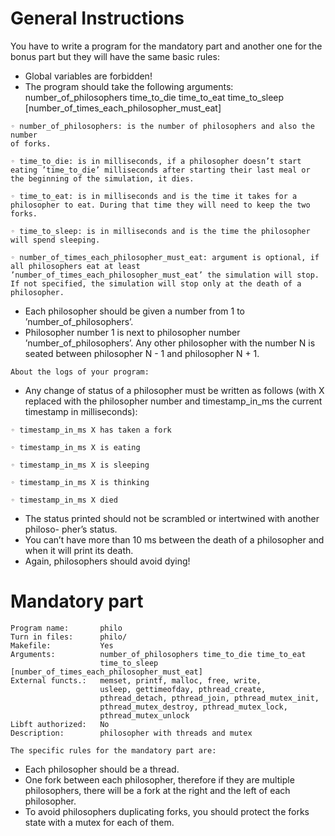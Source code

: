 # General Instructions

You have to write a program for the mandatory part and another one for the bonus part
but they will have the same basic rules:

- Global variables are forbidden!
- The program should take the following arguments: number_of_philosophers time_to_die
    time_to_eat time_to_sleep [number_of_times_each_philosopher_must_eat]

```
◦ number_of_philosophers: is the number of philosophers and also the number
of forks.
```
```
◦ time_to_die: is in milliseconds, if a philosopher doesn’t start eating ’time_to_die’ milliseconds after starting their last meal or the beginning of the simulation, it dies.
```
```
◦ time_to_eat: is in milliseconds and is the time it takes for a philosopher to eat. During that time they will need to keep the two forks.
```
```
◦ time_to_sleep: is in milliseconds and is the time the philosopher will spend sleeping.
```
```
◦ number_of_times_each_philosopher_must_eat: argument is optional, if all philosophers eat at least ’number_of_times_each_philosopher_must_eat’ the simulation will stop. If not specified, the simulation will stop only at the death of a philosopher.
```
- Each philosopher should be given a number from 1 to ’number_of_philosophers’.
- Philosopher number 1 is next to philosopher number ’number_of_philosophers’.
    Any other philosopher with the number N is seated between philosopher N - 1 and
    philosopher N + 1.


```
About the logs of your program:
```
- Any change of status of a philosopher must be written as follows (with X replaced
    with the philosopher number and timestamp_in_ms the current timestamp in milliseconds):

```
◦ timestamp_in_ms X has taken a fork
```
```
◦ timestamp_in_ms X is eating
```
```
◦ timestamp_in_ms X is sleeping
```
```
◦ timestamp_in_ms X is thinking
```
```
◦ timestamp_in_ms X died
```
- The status printed should not be scrambled or intertwined with another philoso-
    pher’s status.
- You can’t have more than 10 ms between the death of a philosopher and when it
    will print its death.
- Again, philosophers should avoid dying!


# Mandatory part

```
Program name:		philo
Turn in files:		philo/
Makefile: 			Yes
Arguments: 			number_of_philosophers time_to_die time_to_eat
					time_to_sleep [number_of_times_each_philosopher_must_eat]
External functs.: 	memset, printf, malloc, free, write,
					usleep, gettimeofday, pthread_create,
					pthread_detach, pthread_join, pthread_mutex_init,
					pthread_mutex_destroy, pthread_mutex_lock,
					pthread_mutex_unlock
Libft authorized:	No
Description:		philosopher with threads and mutex
```
```
The specific rules for the mandatory part are:
```
- Each philosopher should be a thread.
- One fork between each philosopher, therefore if they are multiple philosophers, there
    will be a fork at the right and the left of each philosopher.
- To avoid philosophers duplicating forks, you should protect the forks state with a
    mutex for each of them.

